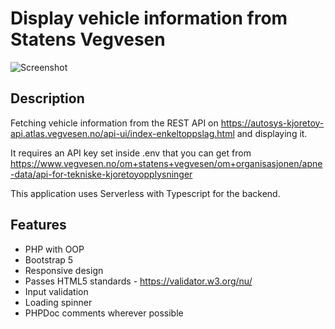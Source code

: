 # Display vehicle information from Statens Vegvesen

<img src="https://user-images.githubusercontent.com/45217974/164569251-ffd9b726-ccc5-4d87-b210-ec11e11c8c9d.png" alt="Screenshot" />

## Description

Fetching vehicle information from the REST API on <https://autosys-kjoretoy-api.atlas.vegvesen.no/api-ui/index-enkeltoppslag.html> and displaying it.

It requires an API key set inside .env that you can get from <https://www.vegvesen.no/om+statens+vegvesen/om+organisasjonen/apne-data/api-for-tekniske-kjoretoyopplysninger>

This application uses Serverless with Typescript for the backend.

## Features

-   PHP with OOP
-   Bootstrap 5
-   Responsive design
-   Passes HTML5 standards - <https://validator.w3.org/nu/>
-   Input validation
-   Loading spinner
-   PHPDoc comments wherever possible
